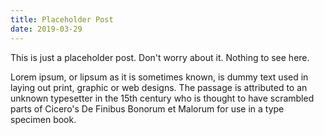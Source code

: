 ```yaml
---
title: Placeholder Post
date: 2019-03-29
---
```


This is just a placeholder post. Don't worry about it. Nothing to see here.

Lorem ipsum, or lipsum as it is sometimes known, is dummy text used in laying out print, graphic or web designs. The passage is attributed to an unknown typesetter in the 15th century who is thought to have scrambled parts of Cicero's De Finibus Bonorum et Malorum for use in a type specimen book.